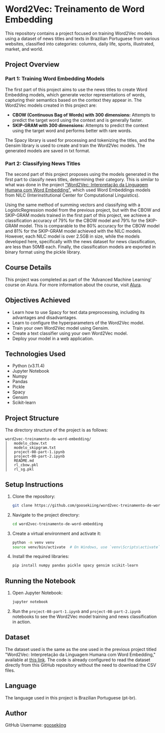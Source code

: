 # Word2Vec: Treinamento de Word Embedding

This repository contains a project focused on training Word2Vec models using a dataset of news titles and texts in Brazilian Portuguese from various websites, classified into categories: columns, daily life, sports, illustrated, market, and world.

## Project Overview

### Part 1: Training Word Embedding Models
The first part of this project aims to use the news titles to create Word Embedding models, which generate vector representations of words, capturing their semantics based on the context they appear in. The Word2Vec models created in this project are:

- **CBOW (Continuous Bag of Words) with 300 dimensions:** Attempts to predict the target word using the context and is generally faster.
- **SKIP-GRAM with 300 dimensions:** Attempts to predict the context using the target word and performs better with rare words.

The Spacy library is used for processing and tokenizing the titles, and the Gensim library is used to create and train the Word2Vec models. The generated models are saved in txt format.

### Part 2: Classifying News Titles
The second part of this project proposes using the models generated in the first part to classify news titles, determining their category. This is similar to what was done in the project ["Word2Vec: Interpretação da Linguagem Humana com Word Embedding"](https://github.com/goosekiing/word2vec-interpretacao-da-linguagem-humana-com-word-embedding), which used Word Embeddings models from NILC (Interinstitutional Center for Computational Linguistics).

Using the same method of summing vectors and classifying with a LogisticRegression model from the previous project, but with the CBOW and SKIP-GRAM models trained in the first part of this project, we achieve a classification accuracy of 79% for the CBOW model and 79% for the SKIP-GRAM model. This is comparable to the 80% accuracy for the CBOW model and 81% for the SKIP-GRAM model achieved with the NILC models. However, each NILC model is over 2.5GB in size, while the models developed here, specifically with the news dataset for news classification, are less than 50MB each. Finally, the classification models are exported in binary format using the pickle library.

## Course Details
This project was completed as part of the 'Advanced Machine Learning' course on Alura. For more information about the course, visit [Alura](https://cursos.alura.com.br/formacao-machine-learning-avancada).

## Objectives Achieved
- Learn how to use Spacy for text data preprocessing, including its advantages and disadvantages.
- Learn to configure the hyperparameters of the Word2Vec model.
- Train your own Word2Vec model using Gensim.
- Create a text classifier using your own Word2Vec model.
- Deploy your model in a web application.

## Technologies Used
- Python (v3.11.4)
- Jupyter Notebook
- Numpy
- Pandas
- Pickle
- Spacy
- Gensim
- Scikit-learn

## Project Structure
The directory structure of the project is as follows:
```
word2vec-treinamento-de-word-embedding/
│   modelo_cbow.txt
│   modelo_skipgram.txt
│   project-08-part-1.ipynb
│   project-08-part-2.ipynb
│   README.md
│   rl_cbow.pkl
│   rl_sg.pkl
```

## Setup Instructions
1. Clone the repository:
   ```sh
   git clone https://github.com/goosekiing/word2vec-treinamento-de-word-embedding.git
   ```
2. Navigate to the project directory:
   ```sh
   cd word2vec-treinamento-de-word-embedding
   ```
3. Create a virtual environment and activate it:
   ```sh
   python -m venv venv
   source venv/bin/activate  # On Windows, use `venv\Scripts\activate`
   ```
4. Install the required libraries:
   ```sh
   pip install numpy pandas pickle spacy gensim scikit-learn
   ```

## Running the Notebook
1. Open Jupyter Notebook:
   ```sh
   jupyter notebook
   ```
2. Run the `project-08-part-1.ipynb` and `project-08-part-2.ipynb` notebooks to see the Word2Vec model training and news classification in action.

## Dataset
The dataset used is the same as the one used in the previous project titled "Word2Vec: Interpretação da Linguagem Humana com Word Embedding," available at [this link](https://github.com/goosekiing/word2vec-interpretacao-da-linguagem-humana-com-word-embedding). The code is already configured to read the dataset directly from this GitHub repository without the need to download the CSV files.

## Language
The language used in this project is Brazilian Portuguese (pt-br).

## Author
GitHub Username: [goosekiing](https://github.com/goosekiing)